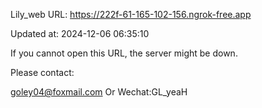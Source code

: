Lily_web URL: https://222f-61-165-102-156.ngrok-free.app

Updated at: 2024-12-06 06:35:10

If you cannot open this URL, the server might be down.

Please contact: 

goley04@foxmail.com Or Wechat:GL_yeaH